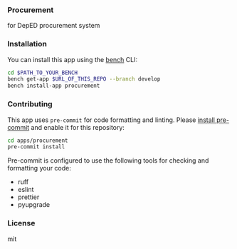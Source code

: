 ### Procurement

for DepED procurement system

### Installation

You can install this app using the [bench](https://github.com/frappe/bench) CLI:

```bash
cd $PATH_TO_YOUR_BENCH
bench get-app $URL_OF_THIS_REPO --branch develop
bench install-app procurement
```

### Contributing

This app uses `pre-commit` for code formatting and linting. Please [install pre-commit](https://pre-commit.com/#installation) and enable it for this repository:

```bash
cd apps/procurement
pre-commit install
```

Pre-commit is configured to use the following tools for checking and formatting your code:

- ruff
- eslint
- prettier
- pyupgrade

### License

mit
